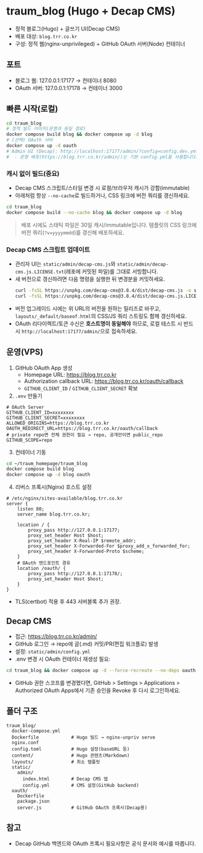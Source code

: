 # traum_blog (Hugo + Decap CMS)

- 정적 블로그(Hugo) + 글쓰기 UI(Decap CMS)
- 배포 대상: `blog.trr.co.kr`
- 구성: 정적 웹(nginx-unprivileged) + GitHub OAuth 서버(Node) 컨테이너

## 포트
- 블로그 웹: 127.0.0.1:17177 → 컨테이너 8080
- OAuth 서버: 127.0.0.1:17178 → 컨테이너 3000

## 빠른 시작(로컬)
```bash
cd traum_blog
# 정적 빌드 이미지(운영과 동일 경로)
docker compose build blog && docker compose up -d blog
# (선택) OAuth 서버
docker compose up -d oauth
# Admin UI (Decap): http://localhost:17177/admin/?config=config.dev.yml
#  - 운영 배포(https://blog.trr.co.kr/admin/)는 기본 config.yml을 사용합니다.
```

### 캐시 없이 빌드(중요)
- Decap CMS 스크립트/스타일 변경 시 로컬/브라우저 캐시가 강함(immutable)
- 아래처럼 항상 `--no-cache`로 빌드하거나, CSS 링크에 버전 쿼리를 갱신하세요.
```bash
cd traum_blog
docker compose build --no-cache blog && docker compose up -d blog
```
> 배포 시에도 스태틱 파일은 30일 캐시/immutable입니다. 템플릿의 CSS 링크에 버전 쿼리(`?v=yyyymmdd`)를 갱신해 배포하세요.

### Decap CMS 스크립트 업데이트
- 관리자 UI는 `static/admin/decap-cms.js`와 `static/admin/decap-cms.js.LICENSE.txt`(레포에 커밋된 파일)를 그대로 서빙합니다.
- 새 버전으로 갱신하려면 다음 명령을 실행한 뒤 변경분을 커밋하세요.
  ```bash
  curl -fsSL https://unpkg.com/decap-cms@3.8.4/dist/decap-cms.js -o static/admin/decap-cms.js
  curl -fsSL https://unpkg.com/decap-cms@3.8.4/dist/decap-cms.js.LICENSE.txt -o static/admin/decap-cms.js.LICENSE.txt
  ```
- 버전 업그레이드 시에는 위 URL의 버전을 원하는 릴리즈로 바꾸고, `layouts/_default/baseof.html`의 CSS/JS 쿼리 스트링도 함께 갱신하세요.
- OAuth 리다이렉트/토큰 수신은 **호스트명이 동일해야** 하므로, 로컬 테스트 시 반드시 `http://localhost:17177/admin/`으로 접속하세요.

## 운영(VPS)
1) GitHub OAuth App 생성
   - Homepage URL: https://blog.trr.co.kr
   - Authorization callback URL: https://blog.trr.co.kr/oauth/callback
   - `GITHUB_CLIENT_ID` / `GITHUB_CLIENT_SECRET` 확보
2) `.env` 만들기
```env
# OAuth Server
GITHUB_CLIENT_ID=xxxxxxxx
GITHUB_CLIENT_SECRET=xxxxxxxx
ALLOWED_ORIGINS=https://blog.trr.co.kr
OAUTH_REDIRECT_URL=https://blog.trr.co.kr/oauth/callback
# private repo면 전체 권한이 필요 → repo, 공개만이면 public_repo
GITHUB_SCOPE=repo
```
3) 컨테이너 기동
```bash
cd ~/traum_homepage/traum_blog
docker compose build blog
docker compose up -d blog oauth
```
4) 리버스 프록시(Nginx) 호스트 설정
```nginx
# /etc/nginx/sites-available/blog.trr.co.kr
server {
    listen 80;
    server_name blog.trr.co.kr;

    location / {
        proxy_pass http://127.0.0.1:17177;
        proxy_set_header Host $host;
        proxy_set_header X-Real-IP $remote_addr;
        proxy_set_header X-Forwarded-For $proxy_add_x_forwarded_for;
        proxy_set_header X-Forwarded-Proto $scheme;
    }
    # OAuth 엔드포인트 경유
    location /oauth/ {
        proxy_pass http://127.0.0.1:17178/;
        proxy_set_header Host $host;
    }
}
```
- TLS(certbot) 적용 후 443 서버블록 추가 권장.

## Decap CMS
- 접근: https://blog.trr.co.kr/admin/
- GitHub 로그인 → repo에 글(.md) 커밋/PR(편집 워크플로) 발생
- 설정: `static/admin/config.yml`
- .env 변경 시 OAuth 컨테이너 재생성 필요:
```bash
cd traum_blog && docker compose up -d --force-recreate --no-deps oauth
```
 - GitHub 권한 스코프를 변경했다면, GitHub > Settings > Applications > Authorized OAuth Apps에서 기존 승인을 Revoke 후 다시 로그인하세요.

## 폴더 구조
```
traum_blog/
  docker-compose.yml
  Dockerfile            # Hugo 빌드 → nginx-unpriv serve
  nginx.conf
  config.toml           # Hugo 설정(baseURL 등)
  content/              # Hugo 콘텐츠(Markdown)
  layouts/              # 최소 템플릿
  static/
    admin/
      index.html        # Decap CMS 앱
      config.yml        # CMS 설정(GitHub backend)
  oauth/
    Dockerfile
    package.json
    server.js           # GitHub OAuth 프록시(Decap용)
```

## 참고
- Decap GitHub 백엔드와 OAuth 프록시 필요사항은 공식 문서와 예시를 따릅니다.
